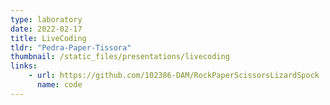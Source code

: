 ```yaml
---
type: laboratory
date: 2022-02-17
title: LiveCoding
tldr: "Pedra-Paper-Tissora"
thumbnail: /static_files/presentations/livecoding
links: 
    - url: https://github.com/102386-DAM/RockPaperScissorsLizardSpock
      name: code
---
```



